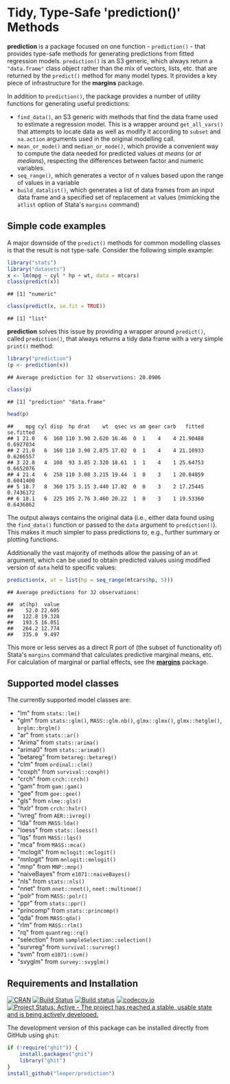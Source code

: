 # Tidy, Type-Safe 'prediction()' Methods

**prediction** is a package focused on one function - `prediction()` - that provides type-safe methods for generating predictions from fitted regression models. `prediction()` is an S3 generic, which always return a `"data.frame"` class object rather than the mix of vectors, lists, etc. that are returned by the `predict()` method for many model types. It provides a key piece of infrastructure for the **margins** package.

In addition to `prediction()`, the package provides a number of utility functions for generating useful predictions:

 - `find_data()`, an S3 generic with methods that find the data frame used to estimate a regression model. This is a wrapper around `get_all_vars()` that attempts to locate data as well as modify it according to `subset` and `na.action` arguments used in the original modelling call.
 - `mean_or_mode()` and `median_or_mode()`, which provide a convenient way to compute the data needed for predicted values *at means* (or *at medians*), respecting the differences between factor and numeric variables.
 - `seq_range()`, which generates a vector of *n* values based upon the range of values in a variable
 - `build_datalist()`, which generates a list of data frames from an input data frame and a specified set of replacement `at` values (mimicking the `atlist` option of Stata's `margins` command)

## Simple code examples



A major downside of the `predict()` methods for common modelling classes is that the result is not type-safe. Consider the following simple example:


```r
library("stats")
library("datasets")
x <- lm(mpg ~ cyl * hp + wt, data = mtcars)
class(predict(x))
```

```
## [1] "numeric"
```

```r
class(predict(x, se.fit = TRUE))
```

```
## [1] "list"
```

**prediction** solves this issue by providing a wrapper around `predict()`, called `prediction()`, that always returns a tidy data frame with a very simple `print()` method:


```r
library("prediction")
(p <- prediction(x))
```

```
## Average prediction for 32 observations: 20.0906
```

```r
class(p)
```

```
## [1] "prediction" "data.frame"
```

```r
head(p)
```

```
##    mpg cyl disp  hp drat    wt  qsec vs am gear carb   fitted se.fitted
## 1 21.0   6  160 110 3.90 2.620 16.46  0  1    4    4 21.90488 0.6927034
## 2 21.0   6  160 110 3.90 2.875 17.02  0  1    4    4 21.10933 0.6266557
## 3 22.8   4  108  93 3.85 2.320 18.61  1  1    4    1 25.64753 0.6652076
## 4 21.4   6  258 110 3.08 3.215 19.44  1  0    3    1 20.04859 0.6041400
## 5 18.7   8  360 175 3.15 3.440 17.02  0  0    3    2 17.25445 0.7436172
## 6 18.1   6  225 105 2.76 3.460 20.22  1  0    3    1 19.53360 0.6436862
```

The output always contains the original data (i.e., either data found using the `find_data()` function or passed to the `data` argument to `prediction()`). This makes it much simpler to pass predictions to, e.g., further summary or plotting functions.

Additionally the vast majority of methods allow the passing of an `at` argument, which can be used to obtain predicted values using modified version of `data` held to specific values:


```r
prediction(x, at = list(hp = seq_range(mtcars$hp, 5)))
```

```
## Average predictions for 32 observations:
```

```
##  at(hp)  value
##    52.0 22.605
##   122.8 19.328
##   193.5 16.051
##   264.2 12.774
##   335.0  9.497
```

This more or less serves as a direct R port of (the subset of functionality of) Stata's `margins` command that calculates predictive marginal means, etc. For calculation of marginal or partial effects, see the [**margins**](https://cran.r-project.org/package=margins) package.

## Supported model classes

The currently supported model classes are:

 - "lm" from `stats::lm()`
 - "glm" from `stats::glm()`, `MASS::glm.nb()`, `glmx::glmx()`, `glmx::hetglm()`, `brglm::brglm()`
 - "ar" from `stats::ar()`
 - "Arima" from `stats::arima()`
 - "arima0" from `stats::arima0()`
 - "betareg" from `betareg::betareg()`
 - "clm" from `ordinal::clm()`
 - "coxph" from `survival::coxph()`
 - "crch" from `crch::crch()`
 - "gam" from `gam::gam()`
 - "gee" from `gee::gee()`
 - "gls" from `nlme::gls()`
 - "hxlr" from `crch::hxlr()`
 - "ivreg" from `AER::ivreg()`
 - "lda" from `MASS:lda()`
 - "loess" from `stats::loess()`
 - "lqs" from `MASS::lqs()`
 - "mca" from `MASS::mca()`
 - "mclogit" from `mclogit::mclogit()`
 - "mnlogit" from `mnlogit::mnlogit()`
 - "mnp" from `MNP::mnp()`
 - "naiveBayes" from `e1071::naiveBayes()`
 - "nls" from `stats::nls()`
 - "nnet" from `nnet::nnet()`, `nnet::multinom()`
 - "polr" from `MASS::polr()`
 - "ppr" from `stats::ppr()`
 - "princomp" from `stats::princomp()`
 - "qda" from `MASS:qda()`
 - "rlm" from `MASS::rlm()`
 - "rq" from `quantreg::rq()`
 - "selection" from `sampleSelection::selection()`
 - "survreg" from `survival::survreg()`
 - "svm" from `e1071::svm()`
 - "svyglm" from `survey::svyglm()`

## Requirements and Installation

[![CRAN](http://www.r-pkg.org/badges/version/prediction)](https://cran.r-project.org/package=prediction)
[![Build Status](https://travis-ci.org/leeper/prediction.svg?branch=master)](https://travis-ci.org/leeper/prediction)
[![Build status](https://ci.appveyor.com/api/projects/status/a4tebeoa98cq07gy/branch/master?svg=true)](https://ci.appveyor.com/project/leeper/prediction/branch/master)
[![codecov.io](http://codecov.io/github/leeper/prediction/coverage.svg?branch=master)](http://codecov.io/github/leeper/prediction?branch=master)
[![Project Status: Active - The project has reached a stable, usable state and is being actively developed.](http://www.repostatus.org/badges/latest/active.svg)](http://www.repostatus.org/#active)

The development version of this package can be installed directly from GitHub using `ghit`:

```R
if (!require("ghit")) {
    install.packages("ghit")
    library("ghit")
}
install_github("leeper/prediction")
```
